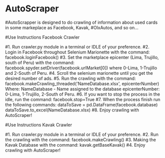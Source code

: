 # AutoScraper
#AutoScrapper is designed to do crawling of information about used cards in some markeplace as Facebook, Kavak, #OlxAutos, and so on...

#Use Instructions Facebook Crawler

#1. Run crawler.py module in a terminal or IDLE of your preference.
#2. Login in Facebook throughout Selenium Marionette with the command:
       facebook.loginFacebook()
#3. Set the marketplace epicenter (Lima, Trujillo, south of Peru) with the command:
       facebook.spyder.setDriver(facebook.urlMarket[0])  where 0-Lima, 1-Trujillo and 2-South of Peru.
#4. Scroll the selenium marionette until you get the desired number of ads.
#5. Run the crawling with the command:
       facebook.makeCrawling_threaded('NameDatabase.xlsx', epicenterNumber) 
       Where: 
           NameDatabase - Name assigned to the database
           epicenterNumber: 0-Lima, 1-Trujillo, 2-South of Peru.
#6. If you want to stop the process in the idle, run the command:
       facebook.stop=True
#7. When the process finish run the following commands:
       dataToSave = pd.DataFrame(facebook.database)
       dataToSave.to_excel(NameDatabase.xlsx)
#8. Enjoy crawling with AutoScraper! 

#Use Instructions Kavak Crawler

#1. Run crawler.py module in a terminal or IDLE of your preference.
#2. Run the crawling with the command:
       facebook.makeCrawling()
#3. Making the Kavak Database with the command:
       kavak.getBaseKavak()
#4. Enjoy crawling with AutoScraper!


